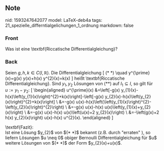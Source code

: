 ## Note
nid: 1593247642077
model: LaTeX-deb4a
tags: 21_spezielle_differntialgelichungen_1_ordnung
markdown: false

### Front
Was ist eine \textbf{Riccatische Differentialgleichung}?

### Back
Seien $g, h, k \in C(I, \mathbb{R}) .$ Die Differentialgleichung \[
(* *) \quad y^{\prime}(x)+g(x) y(x)+h(x) y^{2}(x)=k(x) \] heißt
\textbf{Riccatische Differentialgleichung}. Sind $y_{1}, y_{2}$
Lösungen von $(* *)$ auf $I_{1} \subseteq I,$ so gilt für
$u:=y_{1}-y_{2}$: \[ \begin{aligned} u^{\prime}(x)
&=\left[-g(x)
y_{1}(x)-h(x)\left(y_{1}(x)\right)^{2}+k(x)\right]-\left[-g(x)
y_{2}(x)-h(x)\left(y_{2}(x)\right)^{2}+k(x)\right] \\ &=-g(x)
u(x)-h(x)\left(\left(y_{1}(x)\right)^{2}-\left(y_{2}(x)\right)^{2}\right)
\\ &=-g(x) u(x)-h(x) u(x)\left(y_{1}(x)+y_{2}(x)\right) \\
&=-g(x) u(x)-h(x) u(x)\left(u(x)+2 y_{2}(x)\right) \\
&=-\left(g(x)+2 h(x) y_{2}(x)\right) u(x)-h(x) u^{2}(x).
\end{aligned} \]
<div>
  \textbf{Fazit}:
</div>
<div>
  Ist eine Lösung $y_{2}$ von $(* *)$ bekannt (z.B. durch "erraten"
  ), so liefern Lösungen $u \neq 0$ obiger Bernoulli
  Differentialgleichung für $u$ weitere Lösungen von $(* *)$ der
  Form $y_{2}(x)+u(x)$.
</div>
